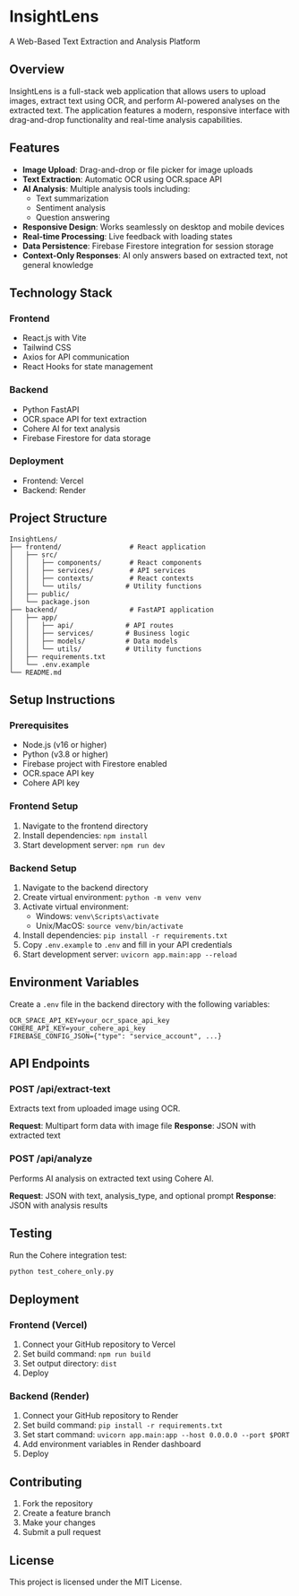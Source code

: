 # InsightLens

A Web-Based Text Extraction and Analysis Platform

## Overview

InsightLens is a full-stack web application that allows users to upload images, extract text using OCR, and perform AI-powered analyses on the extracted text. The application features a modern, responsive interface with drag-and-drop functionality and real-time analysis capabilities.

## Features

- **Image Upload**: Drag-and-drop or file picker for image uploads
- **Text Extraction**: Automatic OCR using OCR.space API
- **AI Analysis**: Multiple analysis tools including:
  - Text summarization
  - Sentiment analysis
  - Question answering
- **Responsive Design**: Works seamlessly on desktop and mobile devices
- **Real-time Processing**: Live feedback with loading states
- **Data Persistence**: Firebase Firestore integration for session storage
- **Context-Only Responses**: AI only answers based on extracted text, not general knowledge

## Technology Stack

### Frontend
- React.js with Vite
- Tailwind CSS
- Axios for API communication
- React Hooks for state management

### Backend
- Python FastAPI
- OCR.space API for text extraction
- Cohere AI for text analysis
- Firebase Firestore for data storage

### Deployment
- Frontend: Vercel
- Backend: Render

## Project Structure

```
InsightLens/
├── frontend/                 # React application
│   ├── src/
│   │   ├── components/       # React components
│   │   ├── services/         # API services
│   │   ├── contexts/         # React contexts
│   │   └── utils/           # Utility functions
│   ├── public/
│   └── package.json
├── backend/                  # FastAPI application
│   ├── app/
│   │   ├── api/             # API routes
│   │   ├── services/        # Business logic
│   │   ├── models/          # Data models
│   │   └── utils/           # Utility functions
│   ├── requirements.txt
│   └── .env.example
└── README.md
```

## Setup Instructions

### Prerequisites
- Node.js (v16 or higher)
- Python (v3.8 or higher)
- Firebase project with Firestore enabled
- OCR.space API key
- Cohere API key

### Frontend Setup
1. Navigate to the frontend directory
2. Install dependencies: `npm install`
3. Start development server: `npm run dev`

### Backend Setup
1. Navigate to the backend directory
2. Create virtual environment: `python -m venv venv`
3. Activate virtual environment:
   - Windows: `venv\Scripts\activate`
   - Unix/MacOS: `source venv/bin/activate`
4. Install dependencies: `pip install -r requirements.txt`
5. Copy `.env.example` to `.env` and fill in your API credentials
6. Start development server: `uvicorn app.main:app --reload`

## Environment Variables

Create a `.env` file in the backend directory with the following variables:

```
OCR_SPACE_API_KEY=your_ocr_space_api_key
COHERE_API_KEY=your_cohere_api_key
FIREBASE_CONFIG_JSON={"type": "service_account", ...}
```

## API Endpoints

### POST /api/extract-text
Extracts text from uploaded image using OCR.

**Request**: Multipart form data with image file
**Response**: JSON with extracted text

### POST /api/analyze
Performs AI analysis on extracted text using Cohere AI.

**Request**: JSON with text, analysis_type, and optional prompt
**Response**: JSON with analysis results

## Testing

Run the Cohere integration test:
```bash
python test_cohere_only.py
```

## Deployment

### Frontend (Vercel)
1. Connect your GitHub repository to Vercel
2. Set build command: `npm run build`
3. Set output directory: `dist`
4. Deploy

### Backend (Render)
1. Connect your GitHub repository to Render
2. Set build command: `pip install -r requirements.txt`
3. Set start command: `uvicorn app.main:app --host 0.0.0.0 --port $PORT`
4. Add environment variables in Render dashboard
5. Deploy

## Contributing

1. Fork the repository
2. Create a feature branch
3. Make your changes
4. Submit a pull request

## License

This project is licensed under the MIT License. 